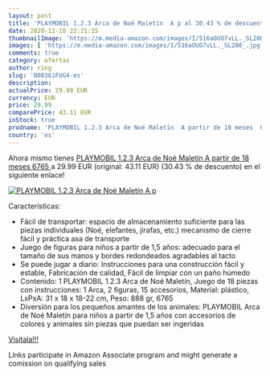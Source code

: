 ```yaml
---
layout: post
title: 'PLAYMOBIL 1.2.3 Arca de Noé Maletín  A p al 30.43 % de descuento'
date: 2020-12-10 22:21:15
thumbnailImage: 'https://m.media-amazon.com/images/I/516aOUO7vLL._SL200_.jpg'
images: [ 'https://m.media-amazon.com/images/I/516aOUO7vLL._SL200_.jpg' ]
comments: true
category: ofertas
author: ring
slug: 'B00361FUG4-es'
description:
actualPrice: 29.99 EUR
currency: EUR
price: 29.99
comparePrice: 43.11 EUR
inStock: true
prodname: 'PLAYMOBIL 1.2.3 Arca de Noé Maletín  A partir de 18 meses  6765 '
country: 'es'
---
```


Ahora mismo tienes [PLAYMOBIL 1.2.3 Arca de Noé Maletín  A partir de 18 meses  6765 ](https://www.amazon.es/dp/B00361FUG4/?tag=tolees-21) a 29.99 EUR (original: 43.11 EUR) (30.43 %  de descuento) en el siguiente enlace!

[![PLAYMOBIL 1.2.3 Arca de Noé Maletín  A p](https://m.media-amazon.com/images/I/516aOUO7vLL._SL200_.jpg)](https://www.amazon.es/dp/B00361FUG4/?tag=tolees-21)

Características:

- Fácil de transportar: espacio de almacenamiento suficiente para las piezas individuales (Noé, elefantes, jirafas, etc.) mecanismo de cierre fácil y práctica asa de transporte
- Juego de figuras para niños a partir de 1,5 años: adecuado para el tamaño de sus manos y bordes redondeados agradables al tacto
- Se puede jugar a diario: Instrucciones para una construcción fácil y estable, Fabricación de calidad, Fácil de limpiar con un paño húmedo
- Contenido: 1 PLAYMOBIL 1.2.3 Arca de Noé Maletín, Juego de 18 piezas con instrucciones: 1 Arca, 2 figuras, 15 accesorios, Material: plástico, LxPxA: 31 x 18 x 18-22 cm, Peso: 888 gr, 6765
- Diversión para los pequeños amantes de los animales: PLAYMOBIL Arca de Noé Maletín para niños a partir de 1,5 años con accesorios de colores y animales sin piezas que puedan ser ingeridas

[Visítala!!!](https://www.amazon.es/dp/B00361FUG4/?tag=tolees-21)

Links participate in Amazon Associate program and might generate a comission on qualifying sales
